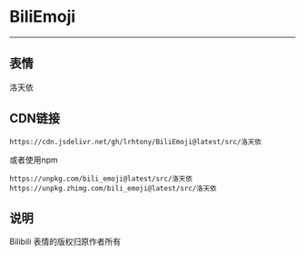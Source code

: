 # BiliEmoji
---
## 表情
洛天依
## CDN链接
```
https://cdn.jsdelivr.net/gh/lrhtony/BiliEmoji@latest/src/洛天依
```
或者使用npm
```
https://unpkg.com/bili_emoji@latest/src/洛天依
https://unpkg.zhimg.com/bili_emoji@latest/src/洛天依
```
## 说明
Bilibili 表情的版权归原作者所有
